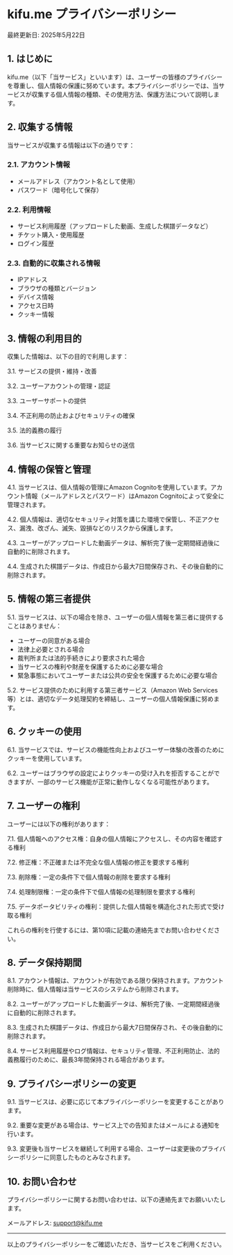 # kifu.me プライバシーポリシー

最終更新日: 2025年5月22日

## 1. はじめに

kifu.me（以下「当サービス」といいます）は、ユーザーの皆様のプライバシーを尊重し、個人情報の保護に努めています。本プライバシーポリシーでは、当サービスが収集する個人情報の種類、その使用方法、保護方法について説明します。

## 2. 収集する情報

当サービスが収集する情報は以下の通りです：

### 2.1. アカウント情報
- メールアドレス（アカウント名として使用）
- パスワード（暗号化して保存）

### 2.2. 利用情報
- サービス利用履歴（アップロードした動画、生成した棋譜データなど）
- チケット購入・使用履歴
- ログイン履歴

### 2.3. 自動的に収集される情報
- IPアドレス
- ブラウザの種類とバージョン
- デバイス情報
- アクセス日時
- クッキー情報

## 3. 情報の利用目的

収集した情報は、以下の目的で利用します：

3.1. サービスの提供・維持・改善

3.2. ユーザーアカウントの管理・認証

3.3. ユーザーサポートの提供

3.4. 不正利用の防止およびセキュリティの確保

3.5. 法的義務の履行

3.6. 当サービスに関する重要なお知らせの送信

## 4. 情報の保管と管理

4.1. 当サービスは、個人情報の管理にAmazon Cognitoを使用しています。アカウント情報（メールアドレスとパスワード）はAmazon Cognitoによって安全に管理されます。

4.2. 個人情報は、適切なセキュリティ対策を講じた環境で保管し、不正アクセス、漏洩、改ざん、滅失、毀損などのリスクから保護します。

4.3. ユーザーがアップロードした動画データは、解析完了後一定期間経過後に自動的に削除されます。

4.4. 生成された棋譜データは、作成日から最大7日間保存され、その後自動的に削除されます。

## 5. 情報の第三者提供

5.1. 当サービスは、以下の場合を除き、ユーザーの個人情報を第三者に提供することはありません：

- ユーザーの同意がある場合
- 法律上必要とされる場合
- 裁判所または法的手続きにより要求された場合
- 当サービスの権利や財産を保護するために必要な場合
- 緊急事態においてユーザーまたは公共の安全を保護するために必要な場合

5.2. サービス提供のために利用する第三者サービス（Amazon Web Services等）とは、適切なデータ処理契約を締結し、ユーザーの個人情報保護に努めます。

## 6. クッキーの使用

6.1. 当サービスでは、サービスの機能性向上およびユーザー体験の改善のためにクッキーを使用しています。

6.2. ユーザーはブラウザの設定によりクッキーの受け入れを拒否することができますが、一部のサービス機能が正常に動作しなくなる可能性があります。

## 7. ユーザーの権利

ユーザーには以下の権利があります：

7.1. 個人情報へのアクセス権：自身の個人情報にアクセスし、その内容を確認する権利

7.2. 修正権：不正確または不完全な個人情報の修正を要求する権利

7.3. 削除権：一定の条件下で個人情報の削除を要求する権利

7.4. 処理制限権：一定の条件下で個人情報の処理制限を要求する権利

7.5. データポータビリティの権利：提供した個人情報を構造化された形式で受け取る権利

これらの権利を行使するには、第10項に記載の連絡先までお問い合わせください。

## 8. データ保持期間

8.1. アカウント情報は、アカウントが有効である限り保持されます。アカウント削除時に、個人情報は当サービスのシステムから削除されます。

8.2. ユーザーがアップロードした動画データは、解析完了後、一定期間経過後に自動的に削除されます。

8.3. 生成された棋譜データは、作成日から最大7日間保存され、その後自動的に削除されます。

8.4. サービス利用履歴やログ情報は、セキュリティ管理、不正利用防止、法的義務履行のために、最長3年間保持される場合があります。

## 9. プライバシーポリシーの変更

9.1. 当サービスは、必要に応じて本プライバシーポリシーを変更することがあります。

9.2. 重要な変更がある場合は、サービス上での告知またはメールによる通知を行います。

9.3. 変更後も当サービスを継続して利用する場合、ユーザーは変更後のプライバシーポリシーに同意したものとみなされます。

## 10. お問い合わせ

プライバシーポリシーに関するお問い合わせは、以下の連絡先までお願いいたします。

メールアドレス: [support@kifu.me](mailto:support@kifu.me)

---

以上のプライバシーポリシーをご確認いただき、当サービスをご利用ください。
